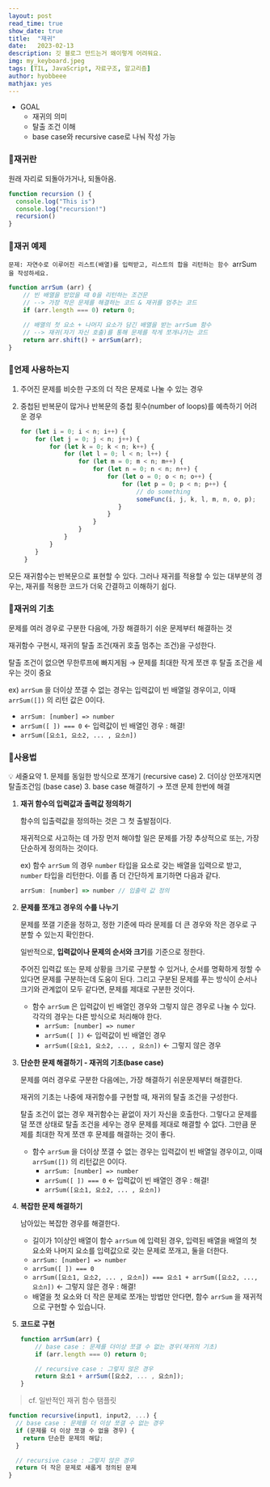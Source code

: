 ```yaml
---
layout: post
read_time: true
show_date: true
title:  "재귀"
date:   2023-02-13
description: 깃 블로그 만드는거 왜이렇게 어려워요.
img: my_keyboard.jpeg
tags: [TIL, JavaScript, 자료구조, 알고리즘]
author: hyobbeee
mathjax: yes
---
```

- GOAL
    - 재귀의 의미
    - 탈출 조건 이해
    - base case와 recursive case로 나눠 작성 가능

### 📍재귀란

원래 자리로 되돌아가거나, 되돌아옴.

```jsx
function recursion () {
  console.log("This is")
  console.log("recursion!")
  recursion()
}
```

### 📍재귀 예제

`문제: 자연수로 이루어진 리스트(배열)를 입력받고, 리스트의 합을 리턴하는 함수 `arrSum` 을 작성하세요.`

```jsx
function arrSum (arr) {
	// 빈 배열을 받았을 때 0을 리턴하는 조건문
	// --> 가장 작은 문제를 해결하는 코드 & 재귀를 멈추는 코드
	if (arr.length === 0) return 0;

	// 배열의 첫 요소 + 나머지 요소가 담긴 배열을 받는 arrSum 함수
	// --> 재귀(자기 자신 호출)를 통해 문제를 작게 쪼개나가는 코드
	return arr.shift() + arrSum(arr);
}
```

### 📍언제 사용하는지

1. 주어진 문제를 비슷한 구조의 더 작은 문제로 나눌 수 있는 경우
2. 중첩된 반복문이 많거나 반복문의 중첩 횟수(number of loops)를 예측하기 어려운 경우
    
    ```jsx
    for (let i = 0; i < n; i++) {
        for (let j = 0; j < n; j++) {
            for (let k = 0; k < n; k++) {
                for (let l = 0; l < n; l++) {
                    for (let m = 0; m < n; m++) {
                        for (let n = 0; n < n; n++) {
                            for (let o = 0; o < n; o++) {
                                for (let p = 0; p < n; p++) {
                                    // do something
                                    someFunc(i, j, k, l, m, n, o, p);
                               }
                            }
                        }
                    }
                }
            }
        }
     }
    ```
    

모든 재귀함수는 반복문으로 표현할 수 있다. 그러나 재귀를 적용할 수 있는 대부분의 경우는, 재귀를 적용한 코드가 더욱 간결하고 이해하기 쉽다.

### 📍재귀의 기초

문제를 여러 경우로 구분한 다음에, 가장 해결하기 쉬운 문제부터 해결하는 것

재귀함수 구현시, 재귀의 탈출 조건(재귀 호출 멈추는 조건)을 구성한다.

탈출 조건이 없으면 무한루프에 빠지게됨 → 문제를 최대한 작게 쪼갠 후 탈출 조건을 세우는 것이 중요

ex) `arrSum` 을 더이상 쪼갤 수 없는 경우는 입력값이 빈 배열일 경우이고, 이때 `arrSum([])` 의 리턴 값은 0이다.

- `arrSum: [number] => number`
- `arrSum([ ]) === 0` ← 입력값이 빈 배열인 경우 : 해결!
- `arrSum([요소1, 요소2, ... , 요소n])`

### 📍사용법

<aside>
💡 세줄요약
1. 문제를 동일한 방식으로 쪼개기 (recursive case)
2. 더이상 안쪼개지면 탈출조건임 (base case)
3. base case 해결하기 → 쪼갠 문제 한번에 해결

</aside>

1. **재귀 함수의 입력값과 출력값 정의하기**
    
    함수의 입출력값을 정의하는 것은 그 첫 출발점이다.
    
    재귀적으로 사고하는 데 가장 먼저 해야할 일은 문제를 가장 추상적으로 또는, 가장 단순하게 정의하는 것이다. 
    
    ex) 함수 `arrSum` 의 경우 `number` 타입을 요소로 갖는 배열을 입력으로 받고, `number` 타입을 리턴한다. 이를 좀 더 간단하게 표기하면 다음과 같다.
    
    ```jsx
    arrSum: [number] => number // 입출력 값 정의
    ```
    
2. **문제를 쪼개고 경우의 수를 나누기**
    
    문제를 쪼갤 기준을 정하고, 정한 기준에 따라 문제를 더 큰 경우와 작은 경우로 구분할 수 있는지 확인한다.
    
    일반적으로, **입력값이나 문제의 순서와 크기**를 기준으로 정한다.
    
    주어진 입력값 또는 문제 상황을 크기로 구분할 수 있거나, 순서를 명확하게 정할 수 있다면 문제를 구분하는데 도움이 된다. 그리고 구분된 문제를 푸는 방식이 순서나 크기와 관계없이 모두 같다면, 문제를 제대로 구분한 것이다.
    
    - 함수 `arrSum` 은 입력값이 빈 배열인 경우와 그렇지 않은 경우로 나눌 수 있다. 각각의 경우는 다른 방식으로 처리해야 한다.
        - `arrSum: [number] => numer`
        - `arrSum([ ])` ← 입력값이 빈 배열인 경우
        - `arrSum([요소1, 요소2, ... , 요소n])` ← 그렇지 않은 경우
3. **단순한 문제 해결하기 - 재귀의 기초(base case)**
    
    문제를 여러 경우로 구분한 다음에는, 가장 해결하기 쉬운문제부터 해결한다.
    
    재귀의 기초는 나중에 재귀함수를 구현할 때, 재귀의 탈출 조건을 구성한다.
    
    탈출 조건이 없는 경우 재귀함수는 끝없이 자기 자신을 호출한다. 그렇다고 문제를 덜 쪼갠 상태로 탈출 조건을 세우는 경우 문제를 제대로 해결할 수 없다. 그만큼 문제를 최대한 작게 쪼갠 후 문제를 해결하는 것이 좋다.
    
    - 함수 `arrSum` 을 더이상 쪼갤 수 없는 경우는 입력값이 빈 배열일 경우이고, 이때 `arrSum([])` 의 리턴값은 0이다.
        - `arrSum: [number] => number`
        - `arrSum([ ]) === 0` ← 입력값이 빈 배열인 경우 : 해결!
        - `arrSum([요소1, 요소2, ... , 요소n])`
4. **복잡한 문제 해결하기**
    
    남아있는 복잡한 경우를 해결한다.
    
    - 길이가 1이상인 배열이 함수 `arrSum` 에 입력된 경우, 입력된 배열을 배열의 첫 요소와 나머지 요소를 입력값으로 갖는 문제로 쪼개고, 둘을 더한다.
    - `arrSum: [number] => number`
    - `arrSum([ ]) === 0`
    - `arrSum([요소1, 요소2, ... , 요소n]) === 요소1 + arrSum([요소2, ..., 요소n])` ← 그렇지 않은 경우 : 해결!
    - 배열을 첫 요소와 더 작은 문제로 쪼개는 방법만 안다면, 함수 `arrSum` 을 재귀적으로 구현할 수 있습니다.
5. **코드로 구현**
    
    ```jsx
    function arrSum(arr) {
    	// base case : 문제를 더이상 쪼갤 수 없는 경우(재귀의 기초)
    	if (arr.length === 0) return 0;
    
    	// recursive case : 그렇지 않은 경우
    	return 요소1 + arrSum([요소2, ... , 요소n]);
    }
    ```
    

> cf. 일반적인 재귀 함수 탬플릿
> 

```jsx
function recursive(input1, input2, ...) {
  // base case : 문제를 더 이상 쪼갤 수 없는 경우
  if (문제를 더 이상 쪼갤 수 없을 경우) {
    return 단순한 문제의 해답;
  }

  // recursive case : 그렇지 않은 경우
  return 더 작은 문제로 새롭게 정의된 문제
}
```